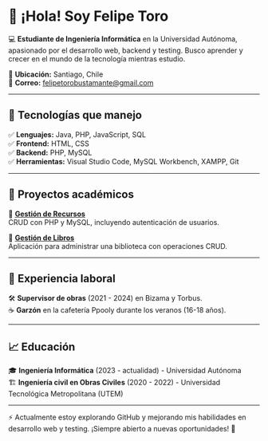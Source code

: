 # 👋 ¡Hola! Soy Felipe Toro  

💻 **Estudiante de Ingeniería Informática** en la Universidad Autónoma, apasionado por el desarrollo web, backend y testing. Busco aprender y crecer en el mundo de la tecnología mientras estudio.  

📍 **Ubicación:** Santiago, Chile  
📧 **Correo:** felipetorobustamante@gmail.com  

---

## 🚀 Tecnologías que manejo  
✅ **Lenguajes:** Java, PHP, JavaScript, SQL  
✅ **Frontend:** HTML, CSS  
✅ **Backend:** PHP, MySQL  
✅ **Herramientas:** Visual Studio Code, MySQL Workbench, XAMPP, Git  

---

## 📂 Proyectos académicos  
🔹 **[Gestión de Recursos](https://github.com/ToroFelipe17/Gesti-n-de-Recursos)**  
CRUD con PHP y MySQL, incluyendo autenticación de usuarios.  

🔹 **[Gestión de Libros](https://github.com/ToroFelipe17/Gesti-n-de-libros)**  
Aplicación para administrar una biblioteca con operaciones CRUD.  

---

## 📌 Experiencia laboral  
🛠 **Supervisor de obras** (2021 - 2024) en Bizama y Torbus.  
☕ **Garzón** en la cafetería Ppooly durante los veranos (16-18 años).  

---

## 📈 Educación  
🎓 **Ingeniería Informática** (2023 - actualidad) - Universidad Autónoma  
🏗 **Ingeniería civil en Obras Civiles** (2020 - 2022) - Universidad Tecnológica Metropolitana (UTEM)  

---

⚡ Actualmente estoy explorando GitHub y mejorando mis habilidades en desarrollo web y testing. ¡Siempre abierto a nuevas oportunidades! 🚀  
